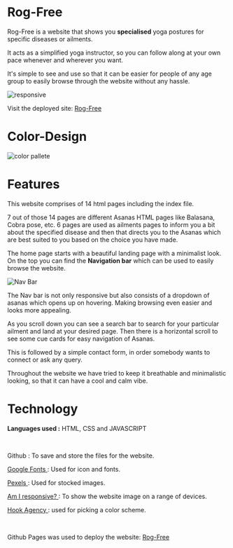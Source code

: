 # Rog-Free

Rog-Free is a website that shows you <b>specialised</b> yoga postures for specific diseases or ailments. 

It acts as a simplified yoga instructor, so you can follow along at your own pace whenever and wherever you want.</br>

It's simple to see and use so that it can be easier for people of any age group to easily browse through the website without any hassle.

![responsive](https://user-images.githubusercontent.com/98885752/189529461-f3269776-a118-41d2-b840-d21772257016.png)

Visit the deployed site: <a href="https://devanshsahni.github.io/Rog-Free/">Rog-Free</a> 


# Color-Design

![color pallete](https://user-images.githubusercontent.com/98885752/189531949-991a0da5-2d7a-4a91-b7d2-811179a1e8a8.png)


# Features

This website comprises of 14 html pages including the index file.

7 out of those 14 pages are different Asanas HTML pages like Balasana, Cobra pose, etc. 6 pages are used as ailments pages to inform you a bit about the specified disease and then that directs you to the Asanas which are best suited to you based on the choice you have made.

The home page starts with a beautiful landing page with a minimalist look. On the top you can find the <b>Navigation bar</b> which can be used to easily browse the website.

![Nav Bar](https://user-images.githubusercontent.com/98885752/189532664-279387d5-ea50-4eac-8dd7-1b7751570471.png)

The Nav bar is not only responsive but also consists of a dropdown of asanas which opens up on hovering.
Making browsing even easier and looks more appealing.

As you scroll down you can see a search bar to search for your particular ailment and land at your desired page. Then there is a horizontal scroll to see some cue cards for easy navigation of Asanas.

<!-- ![2](https://user-images.githubusercontent.com/98885752/189536959-761959b7-23d3-4513-aefe-89cb0cbf5358.jpeg) -->
This is followed by a simple contact form, in order somebody wants to connect or ask any query.

Throughout the website we have tried to keep it breathable and minimalistic looking, so that it can have a cool and calm vibe.

# Technology

<b>Languages used :</b> HTML, CSS and JAVASCRIPT

</br>

Github : To save and store the files for the website. </br>

<a href= "https://fonts.google.com/"> Google Fonts </a> : Used for icon and fonts.

<a href= "https://www.pexels.com/"> Pexels </a>: Used for stocked images.

<a href= "https://ui.dev/amiresponsive"> Am I responsive? </a>: To show the website image on a range of devices.

<a href ="https://hookagency.com/blog/website-color-schemes/"> Hook Agency </a>: used for picking a color scheme.

</br>

Github Pages was used to deploy the website: <a href="https://devanshsahni.github.io/Rog-Free/#"> Rog-Free</a>
